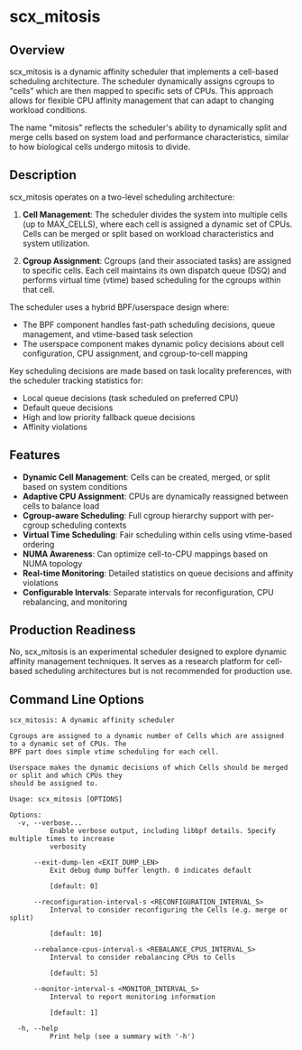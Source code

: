 # scx_mitosis

## Overview

scx_mitosis is a dynamic affinity scheduler that implements a cell-based scheduling architecture. The scheduler dynamically assigns cgroups to "cells" which are then mapped to specific sets of CPUs. This approach allows for flexible CPU affinity management that can adapt to changing workload conditions.

The name "mitosis" reflects the scheduler's ability to dynamically split and merge cells based on system load and performance characteristics, similar to how biological cells undergo mitosis to divide.

## Description

scx_mitosis operates on a two-level scheduling architecture:

1. **Cell Management**: The scheduler divides the system into multiple cells (up to MAX_CELLS), where each cell is assigned a dynamic set of CPUs. Cells can be merged or split based on workload characteristics and system utilization.

2. **Cgroup Assignment**: Cgroups (and their associated tasks) are assigned to specific cells. Each cell maintains its own dispatch queue (DSQ) and performs virtual time (vtime) based scheduling for the cgroups within that cell.

The scheduler uses a hybrid BPF/userspace design where:
- The BPF component handles fast-path scheduling decisions, queue management, and vtime-based task selection
- The userspace component makes dynamic policy decisions about cell configuration, CPU assignment, and cgroup-to-cell mapping

Key scheduling decisions are made based on task locality preferences, with the scheduler tracking statistics for:
- Local queue decisions (task scheduled on preferred CPU)
- Default queue decisions
- High and low priority fallback queue decisions
- Affinity violations

## Features

- **Dynamic Cell Management**: Cells can be created, merged, or split based on system conditions
- **Adaptive CPU Assignment**: CPUs are dynamically reassigned between cells to balance load
- **Cgroup-aware Scheduling**: Full cgroup hierarchy support with per-cgroup scheduling contexts
- **Virtual Time Scheduling**: Fair scheduling within cells using vtime-based ordering
- **NUMA Awareness**: Can optimize cell-to-CPU mappings based on NUMA topology
- **Real-time Monitoring**: Detailed statistics on queue decisions and affinity violations
- **Configurable Intervals**: Separate intervals for reconfiguration, CPU rebalancing, and monitoring

## Production Readiness

No, scx_mitosis is an experimental scheduler designed to explore dynamic affinity management techniques. It serves as a research platform for cell-based scheduling architectures but is not recommended for production use.

## Command Line Options

```
scx_mitosis: A dynamic affinity scheduler

Cgroups are assigned to a dynamic number of Cells which are assigned to a dynamic set of CPUs. The
BPF part does simple vtime scheduling for each cell.

Userspace makes the dynamic decisions of which Cells should be merged or split and which CPUs they
should be assigned to.

Usage: scx_mitosis [OPTIONS]

Options:
  -v, --verbose...
          Enable verbose output, including libbpf details. Specify multiple times to increase
          verbosity

      --exit-dump-len <EXIT_DUMP_LEN>
          Exit debug dump buffer length. 0 indicates default
          
          [default: 0]

      --reconfiguration-interval-s <RECONFIGURATION_INTERVAL_S>
          Interval to consider reconfiguring the Cells (e.g. merge or split)
          
          [default: 10]

      --rebalance-cpus-interval-s <REBALANCE_CPUS_INTERVAL_S>
          Interval to consider rebalancing CPUs to Cells
          
          [default: 5]

      --monitor-interval-s <MONITOR_INTERVAL_S>
          Interval to report monitoring information
          
          [default: 1]

  -h, --help
          Print help (see a summary with '-h')
```
